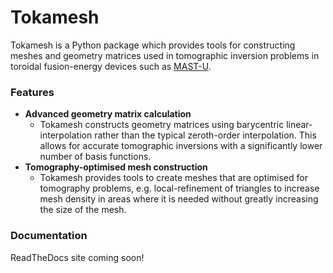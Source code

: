 
# Tokamesh
Tokamesh is a Python package which provides tools for constructing meshes 
and geometry matrices used in tomographic inversion problems in toroidal
fusion-energy devices such as [MAST-U](https://ccfe.ukaea.uk/research/mast-upgrade/).

### Features
 - **Advanced geometry matrix calculation**
   - Tokamesh constructs geometry matrices using barycentric linear-interpolation rather
     than the typical zeroth-order interpolation. This allows for accurate tomographic
     inversions with a significantly lower number of basis functions.
 - **Tomography-optimised mesh construction**
   - Tokamesh provides tools to create meshes that are optimised for tomography problems,
     e.g. local-refinement of triangles to increase mesh density in areas where it is
     needed without greatly increasing the size of the mesh.
   
### Documentation
ReadTheDocs site coming soon!